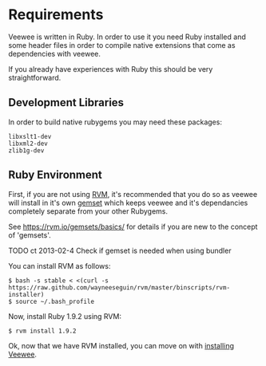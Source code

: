 # Requirements

Veewee is written in Ruby. In order to use it you need Ruby installed and some header files
in order to compile native extensions that come as dependencies with veewee.

If you already have experiences with Ruby this should be very straightforward.

## Development Libraries

In order to build native rubygems you may need these packages:

    libxslt1-dev
    libxml2-dev
    zlib1g-dev


## Ruby Environment

First, if you are not using [RVM](https://rvm.io/), it's recommended that you do so
as veewee will install in it's own [gemset](https://rvm.io/gemsets/basics/) which keeps veewee and it's dependancies
completely separate from your other Rubygems.

See https://rvm.io/gemsets/basics/ for details if you are new to the concept of 'gemsets'.

TODO ct 2013-02-4 Check if gemset is needed when using bundler

You can install RVM as follows:

    $ bash -s stable < <(curl -s https://raw.github.com/wayneeseguin/rvm/master/binscripts/rvm-installer)
    $ source ~/.bash_profile

Now, install Ruby 1.9.2 using RVM:

    $ rvm install 1.9.2

Ok, now that we have RVM installed, you can move on with [installing Veewee](installation.md).
